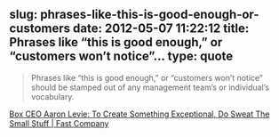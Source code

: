 slug: phrases-like-this-is-good-enough-or-customers
date: 2012-05-07 11:22:12
title: Phrases like “this is good enough,” or “customers won’t notice”...
type: quote
---

> Phrases like “this is good enough,” or “customers won’t notice” should be stamped out of any management team’s or individual’s vocabulary.

[Box CEO Aaron Levie: To Create Something Exceptional, Do Sweat The Small Stuff | Fast Company](http://www.fastcompany.com/1798504/to-create-something-exceptional-do-sweat-the-small-stuff)
